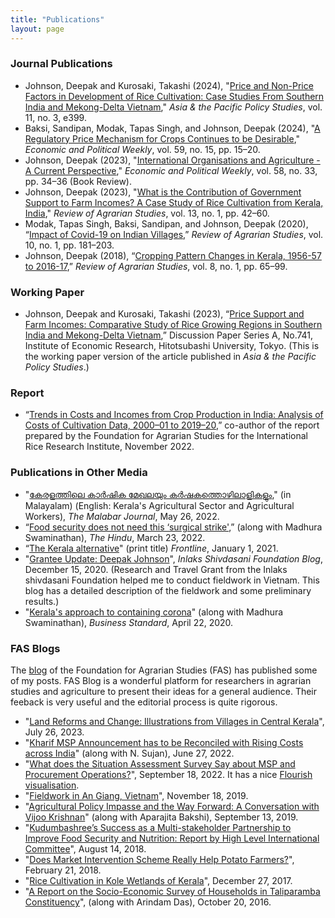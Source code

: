 ```yaml
---
title: "Publications"
layout: page
---
```


### Journal Publications
  - Johnson, Deepak and Kurosaki, Takashi (2024), "[Price and Non-Price Factors in Development of Rice Cultivation: Case Studies From Southern India and Mekong-Delta Vietnam](https://onlinelibrary.wiley.com/doi/10.1002/app5.399)," *Asia & the Pacific Policy Studies*, vol. 11, no. 3, e399.
  - Baksi, Sandipan, Modak, Tapas Singh, and Johnson, Deepak (2024), "[A Regulatory Price Mechanism for Crops Continues to be Desirable](https://www.epw.in/journal/2024/15/commentary/regulatory-price-mechanism-crops-continues-be.html)," *Economic and Political Weekly*, vol. 59, no. 15, pp. 15&ndash;20.
  - Johnson, Deepak (2023), "[International Organisations and Agriculture - A Current Perspective](https://www.epw.in/journal/2023/33/book-reviews/international-organisations-and-agriculture.html)," *Economic and Political Weekly*, vol. 58, no. 33, pp. 34&ndash;36 (Book Review).
  - Johnson, Deepak (2023), "[What is the Contribution of Government Support to Farm Incomes? A Case Study of Rice Cultivation from Kerala, India](https://ras.org.in/2c442bc30eb5eae983e1d302f3353529)," *Review of Agrarian Studies*, vol. 13, no. 1, pp. 42&ndash;60.
  - Modak, Tapas Singh, Baksi, Sandipan, and Johnson, Deepak (2020), “[Impact of Covid-19 on Indian Villages](http://ras.org.in/d1f1c91f41c51238d19a505303ce14eb),” *Review of Agrarian Studies*, vol. 10, no. 1, pp. 181&ndash;203. 
  - Johnson, Deepak (2018), “[Cropping Pattern Changes in Kerala, 1956-57 to 2016-17](http://ras.org.in/cropping_pattern_changes_in_kerala_1956),” *Review of Agrarian Studies*, vol. 8, no. 1, pp. 65&ndash;99.

### Working Paper
  - Johnson, Deepak and Kurosaki, Takashi (2023), “[Price Support and Farm Incomes: Comparative Study of Rice Growing Regions in Southern India and Mekong-Delta Vietnam](https://www.ier.hit-u.ac.jp/Common/publication/DP/DPS-A741.pdf),” Discussion Paper Series A, No.741, Institute of Economic Research, Hitotsubashi University, Tokyo. (This is the working paper version of the article published in *Asia & the Pacific Policy Studies*.)

### Report
  - “[Trends in Costs and Incomes from Crop Production in India: Analysis of Costs of Cultivation Data, 2000–01 to 2019–20](https://fas.org.in/wp-content/uploads/2024/02/Work-Package_2-new_FAS-IRRI-CCPC_Report.pdf),” co-author of the report prepared by the Foundation for Agrarian Studies for the International Rice Research Institute, November 2022.

### Publications in Other Media
  - "[കേരളത്തിലെ കാർഷിക മേഖലയും കർഷകത്തൊഴിലാളികളും](https://themalabarjournal.com/labour-theme-agricultural-sector-and-agricultural-workers-in-kerala-deepak-johnson/)," (in Malayalam) (English: Kerala's Agricultural Sector and Agricultural Workers), *The Malabar Journal*, May 26, 2022. 
  - “[Food security does not need this ‘surgical strike'](https://www.thehindu.com/opinion/lead/food-security-does-not-need-this-surgical-strike/article65447720.ece),” (along with Madhura Swaminathan), *The Hindu*, March 23, 2022.
  - “[The Kerala alternative](https://frontline.thehindu.com/cover-story/kerala-government-policy-interventions-in-terms-of-expanding-price-support-and-ensuring-direct-procurement-of-farm-produce-present-an-alternative-course-for-agricultural-policies-in-india/article33319094.ece)" (print title) *Frontline*, January 1, 2021.
  - "[Grantee Update: Deepak Johnson](https://inlaksshivdasanifoundationblog.org/home/2020/12/14/grantee-update-deepak-johnson)", *Inlaks Shivdasani Foundation Blog*, December 15, 2020. (Research and Travel Grant from the Inlaks shivdasani Foundation helped me to conduct fieldwork in Vietnam. This blog has a detailed description of the fieldwork and some preliminary results.)
  - "[Kerala's approach to containing corona](https://www.business-standard.com/article/opinion/kerala-s-approach-to-containing-corona-120042200026_1.html)" (along with Madhura Swaminathan), *Business Standard*, April 22, 2020.

### FAS Blogs
The [blog](https://fas.org.in/blog/) of the Foundation for Agrarian Studies (FAS) has published some of my posts. FAS Blog is a wonderful platform for researchers in agrarian studies and agriculture to present their ideas for a general audience. Their feeback is very useful and the editorial process is quite rigorous.  
  - "[Land Reforms and Change: Illustrations from Villages in Central Kerala](https://fas.org.in/land-reforms-villages-central-kerala-namboodiripad/)", July 26, 2023.
  - "[Kharif MSP Announcement has to be Reconciled with Rising Costs across India](https://fas.org.in/kharif-msp-announcement-has-to-reconcile-with-rising-costs-across-india/)" (along with N. Sujan), June 27, 2022. 
  - "[What does the Situation Assessment Survey Say about MSP and Procurement Operations?](https://fas.org.in/what-does-the-situation-assessment-survey-say-about-msp-and-procurement-operations/)", September 18, 2022. It has a nice [Flourish visualisation](https://public.flourish.studio/visualisation/7268142/). 
  - "[Fieldwork in An Giang, Vietnam](https://fas.org.in/fieldwork-in-an-giang-vietnam/)", November 18, 2019. 
  - "[Agricultural Policy Impasse and the Way Forward: A Conversation with Vijoo Krishnan](https://fas.org.in/agricultural-policy-impasse-and-the-way-forward-a-conversation-with-vijoo-krishnan/)" (along with Aparajita Bakshi), September 13, 2019. 
  - "[Kudumbashree’s Success as a Multi-stakeholder Partnership to Improve Food Security and Nutrition: Report by High Level International Committee](https://fas.org.in/kudumbashrees-success-as-a-multi-stakeholder-partnership/)", August 14, 2018. 
  - "[Does Market Intervention Scheme Really Help Potato Farmers?](https://fas.org.in/does-market-intervention-scheme-really-help-potato-farmers/)", February 21, 2018. 
  - "[Rice Cultivation in Kole Wetlands of Kerala](https://fas.org.in/rice-cultivation-in-kole-wetlands-of-kerala/)", December 27, 2017. 
  - "[A Report on the Socio-Economic Survey of Households in Taliparamba Constituency](https://fas.org.in/a-report-on-households-in-taliparamba/)", (along with Arindam Das), October 20, 2016.  
